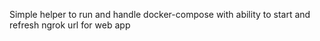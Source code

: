 Simple helper to run and handle  docker-compose 
with ability to start and refresh ngrok url for web app